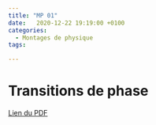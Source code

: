 ```yaml
---
title: "MP 01"
date:   2020-12-22 19:19:00 +0100
categories:
  - Montages de physique
tags:

---
```

# Transitions de phase

[Lien du PDF](/assets/pdf/LC16.pdf)

<object class="pdf fitvidsignore" data="/assets/pdf/LC16.pdf" type="application/pdf"></object>
